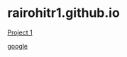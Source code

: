 # rairohitr1.github.io

[Project 1](http://rairohitr1.github.io/project%201)

[google](www.google.com)